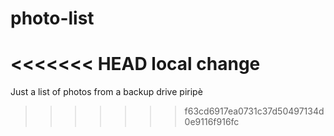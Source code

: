# photo-list
<<<<<<< HEAD
local change
=======
Just a list of photos from a backup drive
piripè
>>>>>>> f63cd6917ea0731c37d50497134d0e9116f916fc
